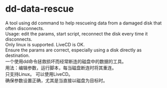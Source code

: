 # dd-data-rescue
A tool using dd command to help rescueing data from a damaged disk that often disconnects.  
Usage: edit the params, start script, reconnect the disk every time it disconnects.  
Only linux is supported. LiveCD is OK.  
Ensure the params are correct, especially using a disk directly as destination.  
一个使用dd命令拯救损坏而经常断连的磁盘中的数据的工具。  
用法：编辑参数，运行脚本，每当磁盘断连时将其重连。  
只支持Linux。 可以使用LiveCD。  
确保参数设置正确，尤其是当直接以磁盘为目标时。  
